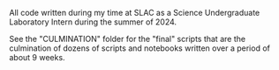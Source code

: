 All code written during my time at SLAC as a Science Undergraduate Laboratory Intern during the summer of 2024. 

See the "CULMINATION" folder for the "final" scripts that are the culmination of dozens of scripts and notebooks written over a period of about 9 weeks. 
